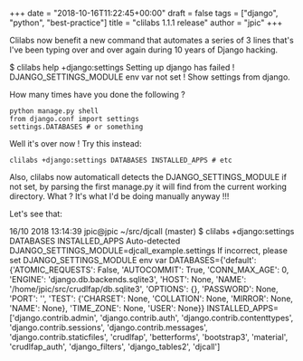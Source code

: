 +++
date = "2018-10-16T11:22:45+00:00"
draft = false
tags = ["django", "python", "best-practice"]
title = "clilabs 1.1.1 release"
author = "jpic"
+++

Clilabs now benefit a new command that automates a series of 3 lines that's I've been typing over and over again during 10 years of Django hacking.


$ clilabs help +django:settings
Setting up django has failed !
DJANGO_SETTINGS_MODULE env var not set !
Show settings from django.

How many times have you done the following ?

    python manage.py shell
    from django.conf import settings
    settings.DATABASES # or something

Well it's over now ! Try this instead:

    clilabs +django:settings DATABASES INSTALLED_APPS # etc



Also, clilabs now automaticall detects the DJANGO_SETTINGS_MODULE if not set, by parsing the first manage.py it will find from the current working directory. What ? It's what I'd be doing manually anyway !!!

Let's see that:


16/10 2018 13:14:39 jpic@jpic ~/src/djcall  (master)
$ clilabs +django:settings DATABASES INSTALLED_APPS
Auto-detected DJANGO_SETTINGS_MODULE=djcall_example.settings
If incorrect, please set DJANGO_SETTINGS_MODULE env var
DATABASES={'default': {'ATOMIC_REQUESTS': False,
             'AUTOCOMMIT': True,
             'CONN_MAX_AGE': 0,
             'ENGINE': 'django.db.backends.sqlite3',
             'HOST': None,
             'NAME': '/home/jpic/src/crudlfap/db.sqlite3',
             'OPTIONS': {},
             'PASSWORD': None,
             'PORT': '',
             'TEST': {'CHARSET': None,
                      'COLLATION': None,
                      'MIRROR': None,
                      'NAME': None},
             'TIME_ZONE': None,
             'USER': None}}
INSTALLED_APPS=['django.contrib.admin',
 'django.contrib.auth',
 'django.contrib.contenttypes',
 'django.contrib.sessions',
 'django.contrib.messages',
 'django.contrib.staticfiles',
 'crudlfap',
 'betterforms',
 'bootstrap3',
 'material',
 'crudlfap_auth',
 'django_filters',
 'django_tables2',
 'djcall']

